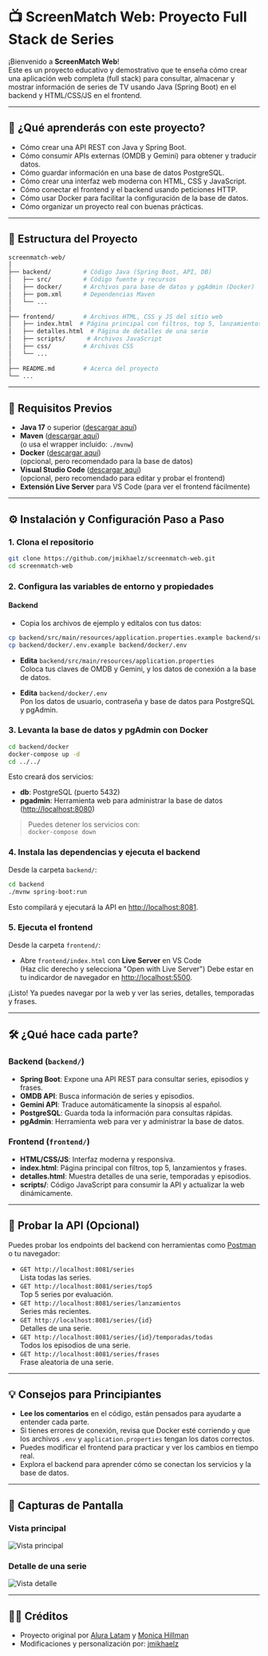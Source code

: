 # 📺 ScreenMatch Web: Proyecto Full Stack de Series

¡Bienvenido a **ScreenMatch Web**!  
Este es un proyecto educativo y demostrativo que te enseña cómo crear una aplicación web completa (full stack) para consultar, almacenar y mostrar información de series de TV usando Java (Spring Boot) en el backend y HTML/CSS/JS en el frontend.

---

## 🧩 ¿Qué aprenderás con este proyecto?

- Cómo crear una API REST con Java y Spring Boot.
- Cómo consumir APIs externas (OMDB y Gemini) para obtener y traducir datos.
- Cómo guardar información en una base de datos PostgreSQL.
- Cómo crear una interfaz web moderna con HTML, CSS y JavaScript.
- Cómo conectar el frontend y el backend usando peticiones HTTP.
- Cómo usar Docker para facilitar la configuración de la base de datos.
- Cómo organizar un proyecto real con buenas prácticas.

---

## 📂 Estructura del Proyecto

```sh
screenmatch-web/
│
├── backend/         # Código Java (Spring Boot, API, DB)
│   ├── src/         # Código fuente y recursos
│   ├── docker/      # Archivos para base de datos y pgAdmin (Docker)
│   ├── pom.xml      # Dependencias Maven
│   └── ...          
│
├── frontend/        # Archivos HTML, CSS y JS del sitio web
│   ├── index.html  # Página principal con filtros, top 5, lanzamientos y frases
│   ├── detalles.html  # Página de detalles de una serie
│   ├── scripts/      # Archivos JavaScript
│   ├── css/         # Archivos CSS
│   └── ...
│
├── README.md        # Acerca del proyecto
└── ...
```

---

## 🚦 Requisitos Previos

- **Java 17** o superior ([descargar aquí](https://adoptium.net/))
- **Maven** ([descargar aquí](https://maven.apache.org/download.cgi))  
  (o usa el wrapper incluido: `./mvnw`)
- **Docker** ([descargar aquí](https://www.docker.com/products/docker-desktop/))  
  (opcional, pero recomendado para la base de datos)
- **Visual Studio Code** ([descargar aquí](https://code.visualstudio.com/))  
  (opcional, pero recomendado para editar y probar el frontend)
- **Extensión Live Server** para VS Code (para ver el frontend fácilmente)

---

## ⚙️ Instalación y Configuración Paso a Paso

### 1. Clona el repositorio

```sh
git clone https://github.com/jmikhaelz/screenmatch-web.git
cd screenmatch-web
```

### 2. Configura las variables de entorno y propiedades

#### Backend

- Copia los archivos de ejemplo y edítalos con tus datos:

```sh
cp backend/src/main/resources/application.properties.example backend/src/main/resources/application.properties
cp backend/docker/.env.example backend/docker/.env
```

- **Edita** `backend/src/main/resources/application.properties`  
  Coloca tus claves de OMDB y Gemini, y los datos de conexión a la base de datos.

- **Edita** `backend/docker/.env`  
  Pon los datos de usuario, contraseña y base de datos para PostgreSQL y pgAdmin.

### 3. Levanta la base de datos y pgAdmin con Docker

```sh
cd backend/docker
docker-compose up -d
cd ../../
```

Esto creará dos servicios:
- **db**: PostgreSQL (puerto 5432)
- **pgadmin**: Herramienta web para administrar la base de datos ([http://localhost:8080](http://localhost:8080))

> Puedes detener los servicios con:  
> `docker-compose down`

### 4. Instala las dependencias y ejecuta el backend

Desde la carpeta `backend/`:

```sh
cd backend
./mvnw spring-boot:run
```

Esto compilará y ejecutará la API en [http://localhost:8081](http://localhost:8081).

### 5. Ejecuta el frontend

Desde la carpeta `frontend/`:

- Abre `frontend/index.html` con **Live Server** en VS Code  
  (Haz clic derecho y selecciona "Open with Live Server")
  Debe estar en tu indicardor de navegador en [http://localhost:5500](http://localhost:5500).

¡Listo! Ya puedes navegar por la web y ver las series, detalles, temporadas y frases.

---

## 🛠️ ¿Qué hace cada parte?

### Backend (`backend/`)

- **Spring Boot**: Expone una API REST para consultar series, episodios y frases.
- **OMDB API**: Busca información de series y episodios.
- **Gemini API**: Traduce automáticamente la sinopsis al español.
- **PostgreSQL**: Guarda toda la información para consultas rápidas.
- **pgAdmin**: Herramienta web para ver y administrar la base de datos.

### Frontend (`frontend/`)

- **HTML/CSS/JS**: Interfaz moderna y responsiva.
- **index.html**: Página principal con filtros, top 5, lanzamientos y frases.
- **detalles.html**: Muestra detalles de una serie, temporadas y episodios.
- **scripts/**: Código JavaScript para consumir la API y actualizar la web dinámicamente.

---

## 🧪 Probar la API (Opcional)

Puedes probar los endpoints del backend con herramientas como [Postman](https://www.postman.com/) o tu navegador:

- `GET http://localhost:8081/series`  
  Lista todas las series.
- `GET http://localhost:8081/series/top5`  
  Top 5 series por evaluación.
- `GET http://localhost:8081/series/lanzamientos`  
  Series más recientes.
- `GET http://localhost:8081/series/{id}`  
  Detalles de una serie.
- `GET http://localhost:8081/series/{id}/temporadas/todas`  
  Todos los episodios de una serie.
- `GET http://localhost:8081/series/frases`  
  Frase aleatoria de una serie.

---

## 💡 Consejos para Principiantes

- **Lee los comentarios** en el código, están pensados para ayudarte a entender cada parte.
- Si tienes errores de conexión, revisa que Docker esté corriendo y que los archivos `.env` y `application.properties` tengan los datos correctos.
- Puedes modificar el frontend para practicar y ver los cambios en tiempo real.
- Explora el backend para aprender cómo se conectan los servicios y la base de datos.

---

## 📸 Capturas de Pantalla

### Vista principal

![Vista principal](frontend/screenshot/web-principal.png)

### Detalle de una serie

![Vista detalle](frontend/screenshot/web-acercaDe.png)

---

## 👩‍💻 Créditos

- Proyecto original por [Alura Latam](https://www.aluracursos.com/) y [Monica Hillman](https://www.linkedin.com/in/monicamhillman/)
- Modificaciones y personalización por: [jmikhaelz](https://www.linkedin.com/in/jmikhaelz/)
